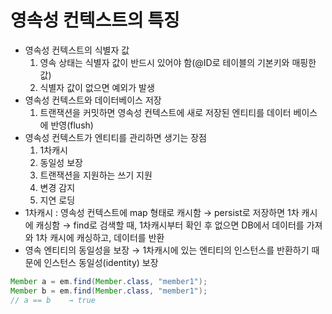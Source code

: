 # 영속성 컨텍스트의 특징

- 영속성 컨텍스트의 식별자 값
    1. 영속 상태는 식별자 값이 반드시 있어야 함(@ID로 테이블의 기본키와 매핑한 값)
    2. 식별자 값이 없으면 예외가 발생
- 영속성 컨텍스트와 데이터베이스 저장
    1. 트랜잭션을 커밋하면 영속성 컨텍스트에 새로 저장된 엔티티를 데이터 베이스에 반영(flush)
- 영속성 컨텍스트가 엔티티를 관리하면 생기는 장점
    1. 1차캐시
    2. 동일성 보장
    3. 트랜잭션을 지원하는 쓰기 지원
    4. 변경 감지
    5. 지연 로딩
- 1차캐시 : 영속성 컨텍스트에 map 형태로 캐시함 → persist로 저장하면 1차 캐시에 캐싱함 → find로 검색할 때, 1차캐시부터 확인 후 없으면 DB에서 데이터를 가져와 1차 캐시에 캐싱하고, 데이터를 반환
- 영속 엔티티의 동일성을 보장 → 1차캐시에 있는 엔티티의 인스턴스를 반환하기 때문에 인스턴스 동일성(identity) 보장

```java
Member a = em.find(Member.class, "member1");
Member b = em.find(Member.class, "member1");
// a == b    → true
```